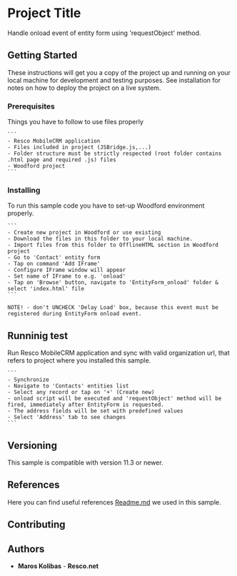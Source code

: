 ﻿# Project Title

Handle onload event of entity form using 'requestObject' method.

## Getting Started

These instructions will get you a copy of the project up and running on your local machine for development and testing purposes. See installation for notes on how to deploy the project on a live system.

### Prerequisites

Things you have to follow to use files properly

	```
	- Resco MobileCRM application
	- Files included in project (JSBridge.js,...)
	- Folder structure must be strictly respected (root folder contains .html page and required .js) files
	- Woodford project
	```

### Installing

To run this sample code you have to set-up Woodford environment properly.

	```
	- Create new project in Woodford or use existing
	- Download the files in this folder to your local machine.
	- Import files from this folder to OfflineHTML section in Woodford project
	- Go to 'Contact' entity form
	- Tap on command 'Add IFrame'
	- Configure IFrame window will appear
	- Set name of IFrame to e.g. 'onload'
	- Tap on 'Browse' button, navigate to 'EntityForm_onload' folder & select 'index.html' file
	```
```
NOTE! - don't UNCHECK 'Delay Load' box, because this event must be registered during EntityForm onload event.
```

## Runninig test

Run Resco MobileCRM application and sync with valid organization url, that refers to project where you installed this sample.

	```
	- Synchronize
	- Navigate to 'Contacts' entities list
	- Select any record or tap on '+' (Create new)
	- onload script will be executed and 'requestObject' method will be fired, immediately after EntityForm is requested.
	- The address fields will be set with predefined values
	- Select 'Address' tab to see changes
	```

## Versioning

This sample is compatible with version 11.3 or newer.

## References

Here you can find useful references [Readme.md](https://github.com/Resconet/JSBridge/blob/master/README.md) we used in this sample.

## Contributing

## Authors

* **Maros Kolibas** - **Resco.net**